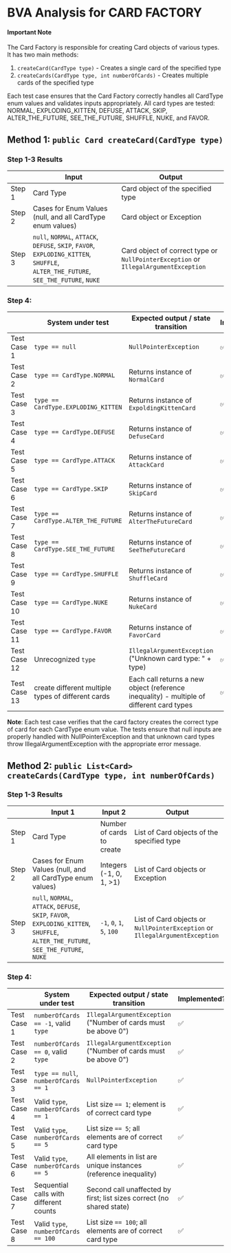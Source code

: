 # BVA Analysis for CARD FACTORY

#### Important Note

The Card Factory is responsible for creating Card objects of various types. It has two main methods:
1. `createCard(CardType type)` - Creates a single card of the specified type
2. `createCards(CardType type, int numberOfCards)` - Creates multiple cards of the specified type

Each test case ensures that the Card Factory correctly handles all CardType enum values and validates inputs appropriately. All card types are tested: NORMAL, EXPLODING_KITTEN, DEFUSE, ATTACK, SKIP, ALTER_THE_FUTURE, SEE_THE_FUTURE, SHUFFLE, NUKE, and FAVOR.

## Method 1: `public Card createCard(CardType type)`

### Step 1-3 Results 

|        | Input                                                                                                                              | Output                                                         |
|--------|------------------------------------------------------------------------------------------------------------------------------------|----------------------------------------------------------------|
| Step 1 | Card Type                                                                                                                          | Card object of the specified type                              |
| Step 2 | Cases for Enum Values (null, and all CardType enum values)                                                                         | Card object or Exception                                       |
| Step 3 | `null`, `NORMAL`, `ATTACK`, `DEFUSE`, `SKIP`, `FAVOR`, `EXPLODING_KITTEN`, `SHUFFLE`, `ALTER_THE_FUTURE`, `SEE_THE_FUTURE`, `NUKE` | Card object of correct type or `NullPointerException` or `IllegalArgumentException` |

### Step 4:

|             | System under test                                  | Expected output / state transition                                                       | Implemented?       | Test name                                                     |
|-------------|----------------------------------------------------|------------------------------------------------------------------------------------------|--------------------|---------------------------------------------------------------|
| Test Case 1 | `type == null`                                     | `NullPointerException`                                                                   | :white_check_mark: | createCard_withNullType_throwsNullPointerException            |
| Test Case 2 | `type == CardType.NORMAL`                          | Returns instance of `NormalCard`                                                         | :white_check_mark: | createCard_withNormalCardType_createsCard                     |
| Test Case 3 | `type == CardType.EXPLODING_KITTEN`                | Returns instance of `ExpoldingKittenCard`                                                | :white_check_mark: | createCard_withExplodingKittenCardType_createsCard            |
| Test Case 4 | `type == CardType.DEFUSE`                          | Returns instance of `DefuseCard`                                                         | :white_check_mark: | createCard_withDefuseCardType_createsCard                     |
| Test Case 5 | `type == CardType.ATTACK`                          | Returns instance of `AttackCard`                                                         | :white_check_mark: | createCard_withAttackCardType_createsCard                     |
| Test Case 6 | `type == CardType.SKIP`                            | Returns instance of `SkipCard`                                                           | :white_check_mark: | createCard_withSkipCardType_createsCard                       |
| Test Case 7 | `type == CardType.ALTER_THE_FUTURE`                | Returns instance of `AlterTheFutureCard`                                                 | :white_check_mark: | createCard_withAlterTheFutureCardType_createsCard             |
| Test Case 8 | `type == CardType.SEE_THE_FUTURE`                  | Returns instance of `SeeTheFutureCard`                                                   | :white_check_mark: | createCard_withSeeTheFutureCardType_createsCard               |
| Test Case 9 | `type == CardType.SHUFFLE`                         | Returns instance of `ShuffleCard`                                                        | :white_check_mark: | createCard_withShuffleCardType_createsCard                    |
| Test Case 10 | `type == CardType.NUKE`                            | Returns instance of `NukeCard`                                                           | :white_check_mark: | createCard_withNukeCardType_createsCard                       |
| Test Case 11 | `type == CardType.FAVOR`                           | Returns instance of `FavorCard`                                                          | :white_check_mark: | createCard_withFavorCardType_createsCard                      |
| Test Case 12 | Unrecognized `type`                                | `IllegalArgumentException` ("Unknown card type: " + type)                                | :white_check_mark: | createCard_withUnknownCardType_throwsIllegalArgumentException |
| Test Case 13 | create different multiple types of different cards | Each call returns a new object (reference inequality) - multiple of different card types | :white_check_mark: | createCardsOfMultipleTypes_returnsCorrectTypeForEachCardType  |

**Note**: Each test case verifies that the card factory creates the correct type of card for each CardType enum value. The tests ensure that null inputs are properly handled with NullPointerException and that unknown card types throw IllegalArgumentException with the appropriate error message.

## Method 2: `public List<Card> createCards(CardType type, int numberOfCards)`

### Step 1-3 Results

|        | Input 1                                                                                                                            | Input 2                  | Output                                                        |
|--------|------------------------------------------------------------------------------------------------------------------------------------|----------------------------|-----------------------------------------------------------------|
| Step 1 | Card Type                                                                                                                          | Number of cards to create | List of Card objects of the specified type                     |
| Step 2 | Cases for Enum Values (null, and all CardType enum values)                                                                         | Integers (-1, 0, 1, >1)   | List of Card objects or Exception                              |
| Step 3 | `null`, `NORMAL`, `ATTACK`, `DEFUSE`, `SKIP`, `FAVOR`, `EXPLODING_KITTEN`, `SHUFFLE`, `ALTER_THE_FUTURE`, `SEE_THE_FUTURE`, `NUKE` | `-1`, `0`, `1`, `5`, `100` | List of Card objects or `NullPointerException` or `IllegalArgumentException` |

### Step 4:

|             | System under test                       | Expected output / state transition                                         | Implemented?       | Test name                                                                      |
|-------------|----------------------------------------|--------------------------------------------------------------------------|--------------------|--------------------------------------------------------------------------------|
| Test Case 1 | `numberOfCards == -1`, valid `type`    | `IllegalArgumentException` ("Number of cards must be above 0")            | :white_check_mark: | createCards_withNegativeCount_throwsIllegalArgumentException                   |
| Test Case 2 | `numberOfCards == 0`, valid `type`     | `IllegalArgumentException` ("Number of cards must be above 0")            | :white_check_mark: | createCards_withZeroCount_throwsIllegalArgumentException                       |
| Test Case 3 | `type == null`, `numberOfCards == 1`   | `NullPointerException`                                                    | :white_check_mark: | createCards_withNullTypeAndValidCount_throwsNullPointerException               |
| Test Case 4 | Valid `type`, `numberOfCards == 1`     | List size `== 1`; element is of correct card type                         | :white_check_mark: | createCards_withValidTypeAndCountOne_returnsListWithOneCard                    |
| Test Case 5 | Valid `type`, `numberOfCards == 5`     | List size `== 5`; all elements are of correct card type                   | :white_check_mark: | createCards_withValidTypeAndCountGreaterThanOne_returnsListWithCorrectNumberOfCards |
| Test Case 6 | Valid `type`, `numberOfCards == 5`     | All elements in list are unique instances (reference inequality)          | :white_check_mark: | createCards_withValidTypeAndCountGreaterThanOne_returnsListWithAllUniqueCards  |
| Test Case 7 | Sequential calls with different counts | Second call unaffected by first; list sizes correct (no shared state)     | :white_check_mark: | createCards_sequentialCalls_returnIndependentResults                           |
| Test Case 8 | Valid `type`, `numberOfCards == 100`   | List size `== 100`; all elements are of correct card type                 | :white_check_mark: | createCards_withLargeNumber_createsCorrectNumberOfCards                        |
